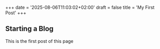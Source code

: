 +++
date = '2025-08-06T11:03:02+02:00'
draft = false
title = 'My First Post'
+++
## Starting a Blog
This is the first post of this page

